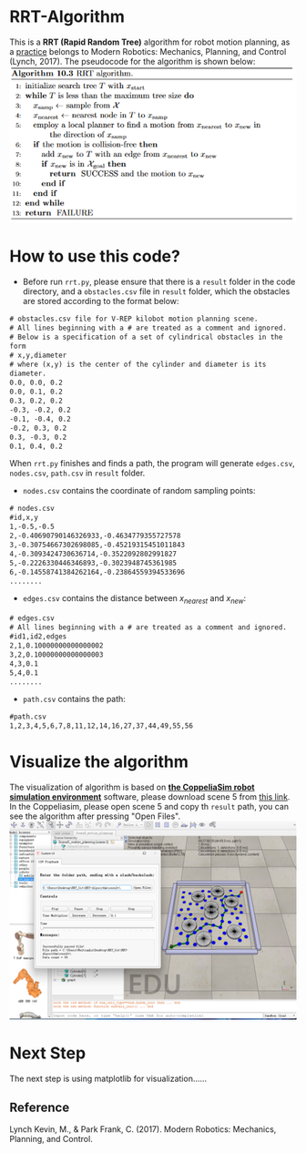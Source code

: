 # RRT-Algorithm
This is a **RRT (Rapid Random Tree)** algorithm for robot motion planning, as a [practice](https://hades.mech.northwestern.edu/index.php/Sampling-Based_Planning) belongs to Modern Robotics: Mechanics, Planning, and Control (Lynch, 2017).
The pseudocode for the algorithm is shown below:
![RRT-Algorithm/image/pseudocode.png](image/pseudocode.png)

# How to use this code?
- Before run `rrt.py`, please ensure that there is a `result` folder in the code directory, and a `obstacles.csv` file in `result` folder, which the obstacles are stored according to the format below:
```csv
# obstacles.csv file for V-REP kilobot motion planning scene.
# All lines beginning with a # are treated as a comment and ignored.
# Below is a specification of a set of cylindrical obstacles in the form
# x,y,diameter
# where (x,y) is the center of the cylinder and diameter is its diameter.
0.0, 0.0, 0.2
0.0, 0.1, 0.2
0.3, 0.2, 0.2
-0.3, -0.2, 0.2
-0.1, -0.4, 0.2
-0.2, 0.3, 0.2
0.3, -0.3, 0.2
0.1, 0.4, 0.2
```

When `rrt.py` finishes and finds a path, the program will generate `edges.csv`, `nodes.csv`, `path.csv` in `result` folder.
- `nodes.csv` contains the coordinate of random sampling points:
```
# nodes.csv
#id,x,y
1,-0.5,-0.5
2,-0.40690790146326933,-0.4634779355727578
3,-0.30754667302698085,-0.45219315451011843
4,-0.3093424730636714,-0.3522092802991827
5,-0.2226330446346893,-0.3023948745361985
6,-0.14558741384262164,-0.23864559394533696
........
```

- `edges.csv` contains the distance between $x_{nearest}$ and $x_{new}$:
```
# edges.csv
# All lines beginning with a # are treated as a comment and ignored.
#id1,id2,edges
2,1,0.10000000000000002
3,2,0.10000000000000003
4,3,0.1
5,4,0.1
........
```

- `path.csv` contains the path:
```
#path.csv
1,2,3,4,5,6,7,8,11,12,14,16,27,37,44,49,55,56
```

# Visualize the algorithm
The visualization of algorithm is based on [**the CoppeliaSim robot simulation environment**](https://www.coppeliarobotics.com/) software, please download scene 5 from [this link](https://hades.mech.northwestern.edu/index.php/CoppeliaSim_Introduction).
In the Coppeliasim, please open scene 5 and copy th `result` path, you can see the algorithm after pressing "Open Files".
![alt text](image/CoppliaSim.png)

# Next Step
The next step is using matplotlib for visualization......

## Reference
Lynch Kevin, M., & Park Frank, C. (2017). Modern Robotics: Mechanics, Planning, and Control.
